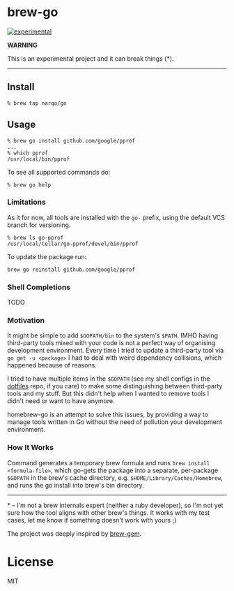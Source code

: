 # brew-go

[![experimental](https://badges.github.io/stability-badges/dist/experimental.svg)](https://github.com/badges/stability-badges)

**WARNING**

This is an experimental project and it can break things (*).

---

## Install

~~~
% brew tap narqo/go
~~~

## Usage

~~~
% brew go install github.com/google/pprof
...
% which pprof
/usr/local/bin/pprof
~~~

To see all supported commands do:

~~~
% brew go help
~~~

### Limitations

As it for now, all tools are installed with the `go-` prefix, using the default VCS branch for versioning.

~~~
% brew ls go-pprof
/usr/local/Cellar/go-pprof/devel/bin/pprof
~~~

To update the package run:

~~~
brew go reinstall github.com/google/pprof
~~~

### Shell Completions

TODO

### Motivation

It might be simple to add `$GOPATH/bin` to the system's `$PATH`. IMHO having third-party tools mixed with your code is not a perfect way of organising development environment. Every time I tried to update a third-party tool via `go get -u <package>` I had to deal with weird dependency collisions, which happened because of reasons. 

I tried to have multiple items in the `$GOPATH` (see my shell configs in the [dotfiles][] repo, if you care) to make some distinguishing between third-party tools and my stuff. But this didn't help when I wanted to remove tools I didn't need or want to have anymore.

homebrew-go is an attempt to solve this issues, by providing a way to manage tools written in Go without the need of pollution your development environment.

### How It Works

Command generates a temporary brew formula and runs `brew install <formula-file>`, which go-gets the package into a separate, per-package `$GOPATH` in the brew's cache directory, e.g. `$HOME/Library/Caches/Homebrew`, and runs the go install into brew's bin directory.

---

\* – I'm not a brew internals expert (neither a ruby developer), so I'm not yet sure how the tool aligns with other brew's things. It works with my test cases, let me know if something doesn't work with yours ;)

The project was deeply inspired by [brew-gem](https://github.com/sportngin/brew-gem).

# License

MIT

[dotfiles]: https://github.com/narqo/dotfiles
